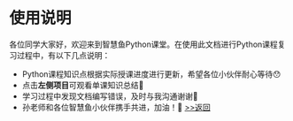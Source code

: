 # 使用说明
各位同学大家好，欢迎来到智慧鱼Python课堂。在使用此文档进行Python课程复习过程中，有以下几点说明：
- Python课程知识点根据实际授课进度进行更新，希望各位小伙伴耐心等待😯
- 点击**左侧项目**可观看单课知识总结🙂
- 学习过程中发现文档编写错误，及时与我沟通谢谢🧐
- 孙老师和各位智慧鱼小伙伴携手共进，加油！🤗
[>>返回](/)